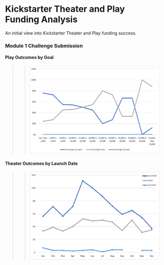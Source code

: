# Kickstarter Theater and Play Funding Analysis

An initial view into Kickstarter Theater and Play funding success.

### Module 1 Challenge Submission


#### Play Outcomes by Goal
>> <img width="500" alt="Kickstarter Play Outcomes by Goal Chart" src="https://github.com/kenwelsh/module-1-challenge/blob/master/Kickstarter%20Play%20Outomes%20Based%20on%20Goal%20(no%20title).png">

#### Theater Outcomes by Launch Date
>> <img width="500" alt="Kickstarter Theater Outcomes by Launch Date Chart" src="https://github.com/kenwelsh/module-1-challenge/blob/master/Kickstarter%20Theater%20Outcomes%20by%20Launch%20Date%20(no%20title).png">

